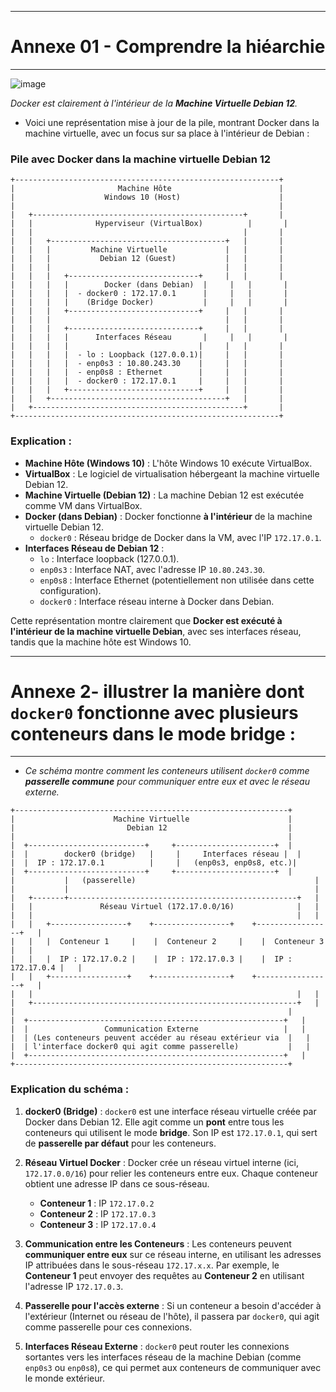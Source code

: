 
------------------------
# Annexe 01 - Comprendre la hiéarchie
------------------------

![image](https://github.com/user-attachments/assets/b21a32dd-bc5c-479f-9e8f-50277a17f2ac)

*Docker est clairement à l'intérieur de la **Machine Virtuelle Debian 12**.* 
- Voici une représentation mise à jour de la pile, montrant Docker dans la machine virtuelle, avec un focus sur sa place à l'intérieur de Debian :

### Pile avec Docker dans la machine virtuelle Debian 12

```
+-----------------------------------------------------------+
|                       Machine Hôte                        |
|                    Windows 10 (Host)                      |
|                                                           |
|   +-----------------------------------------------+       |
|   |              Hyperviseur (VirtualBox)          |       |
|   |                                               |       |
|   |   +---------------------------------------+   |       |
|   |   |         Machine Virtuelle             |   |       |
|   |   |           Debian 12 (Guest)           |   |       |
|   |   |                                       |   |       |
|   |   |   +-----------------------------+     |   |       |
|   |   |   |        Docker (dans Debian)  |     |   |       |
|   |   |   |  - docker0 : 172.17.0.1      |     |   |       |
|   |   |   |    (Bridge Docker)           |     |   |       |
|   |   |   +-----------------------------+     |   |       |
|   |   |                                       |   |       |
|   |   |   +-----------------------------+     |   |       |
|   |   |   |      Interfaces Réseau       |     |   |       |
|   |   |   |                             |     |   |       |
|   |   |   |  - lo : Loopback (127.0.0.1)|     |   |       |
|   |   |   |  - enp0s3 : 10.80.243.30    |     |   |       |
|   |   |   |  - enp0s8 : Ethernet        |     |   |       |
|   |   |   |  - docker0 : 172.17.0.1     |     |   |       |
|   |   |   +-----------------------------+     |   |       |
|   |   +---------------------------------------+   |       |
|   +-----------------------------------------------+       |
+-----------------------------------------------------------+
```

### Explication :

- **Machine Hôte (Windows 10)** : L'hôte Windows 10 exécute VirtualBox.
- **VirtualBox** : Le logiciel de virtualisation hébergeant la machine virtuelle Debian 12.
- **Machine Virtuelle (Debian 12)** : La machine Debian 12 est exécutée comme VM dans VirtualBox.
- **Docker (dans Debian)** : Docker fonctionne **à l'intérieur** de la machine virtuelle Debian 12.
  - `docker0` : Réseau bridge de Docker dans la VM, avec l'IP `172.17.0.1`.
- **Interfaces Réseau de Debian 12** :
  - `lo` : Interface loopback (127.0.0.1).
  - `enp0s3` : Interface NAT, avec l'adresse IP `10.80.243.30`.
  - `enp0s8` : Interface Ethernet (potentiellement non utilisée dans cette configuration).
  - `docker0` : Interface réseau interne à Docker dans Debian.

Cette représentation montre clairement que **Docker est exécuté à l'intérieur de la machine virtuelle Debian**, avec ses interfaces réseau, tandis que la machine hôte est Windows 10.


-----------------
# Annexe 2-  illustrer la manière dont `docker0` fonctionne avec plusieurs conteneurs dans le mode **bridge** :
-----------------

- *Ce schéma montre comment les conteneurs utilisent `docker0` comme **passerelle commune** pour communiquer entre eux et avec le réseau externe.*


```
+-------------------------------------------------------------+
|                      Machine Virtuelle                      |
|                         Debian 12                           |
|                                                             |
|  +--------------------------+     +----------------------+  |
|  |        docker0 (bridge)   |     |     Interfaces réseau |  |
|  |  IP : 172.17.0.1          |     |   (enp0s3, enp0s8, etc.)|
|  +--------------------------+     +----------------------+  |
|           |   (passerelle)                                        |
|           |                                                       |
|   +-------+---------------------------------------------------+   |
|   |               Réseau Virtuel (172.17.0.0/16)              |   |
|   |                                                           |   |
|   |   +-----------------+    +-----------------+    +-----------------+   |
|   |   |  Conteneur 1     |    |  Conteneur 2     |    |  Conteneur 3     |   |
|   |   |  IP : 172.17.0.2 |    |  IP : 172.17.0.3 |    |  IP : 172.17.0.4 |   |
|   |   +-----------------+    +-----------------+    +-----------------+   |
|   |                                                           |   |
|   +-----------------------------------------------------------+   |
|                                                             |
|  +---------------------------------------------------------+   |
|  |                 Communication Externe                   |   |
|  | (Les conteneurs peuvent accéder au réseau extérieur via  |   |
|  | l'interface docker0 qui agit comme passerelle)           |   |
|  +---------------------------------------------------------+   |
+-------------------------------------------------------------+
```

### Explication du schéma :

1. **docker0 (Bridge)** : `docker0` est une interface réseau virtuelle créée par Docker dans Debian 12. Elle agit comme un **pont** entre tous les conteneurs qui utilisent le mode **bridge**. Son IP est `172.17.0.1`, qui sert de **passerelle par défaut** pour les conteneurs.
   
2. **Réseau Virtuel Docker** : Docker crée un réseau virtuel interne (ici, `172.17.0.0/16`) pour relier les conteneurs entre eux. Chaque conteneur obtient une adresse IP dans ce sous-réseau.
   - **Conteneur 1** : IP `172.17.0.2`
   - **Conteneur 2** : IP `172.17.0.3`
   - **Conteneur 3** : IP `172.17.0.4`
   
3. **Communication entre les Conteneurs** : Les conteneurs peuvent **communiquer entre eux** sur ce réseau interne, en utilisant les adresses IP attribuées dans le sous-réseau `172.17.x.x`. Par exemple, le **Conteneur 1** peut envoyer des requêtes au **Conteneur 2** en utilisant l'adresse IP `172.17.0.3`.

4. **Passerelle pour l'accès externe** : Si un conteneur a besoin d'accéder à l'extérieur (Internet ou réseau de l'hôte), il passera par `docker0`, qui agit comme passerelle pour ces connexions.

5. **Interfaces Réseau Externe** : `docker0` peut router les connexions sortantes vers les interfaces réseau de la machine Debian (comme `enp0s3` ou `enp0s8`), ce qui permet aux conteneurs de communiquer avec le monde extérieur.

